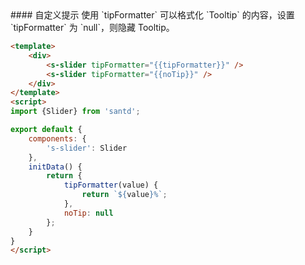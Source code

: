 <codebox>
#### 自定义提示
使用 `tipFormatter` 可以格式化 `Tooltip` 的内容，设置 `tipFormatter` 为 `null`，则隐藏 Tooltip。

```html
<template>
    <div>
        <s-slider tipFormatter="{{tipFormatter}}" />
        <s-slider tipFormatter="{{noTip}}" />
    </div>
</template>
<script>
import {Slider} from 'santd';

export default {
    components: {
        's-slider': Slider
    },
    initData() {
        return {
            tipFormatter(value) {
                return `${value}%`;
            },
            noTip: null
        };
    }
}
</script>
```
</codebox>
